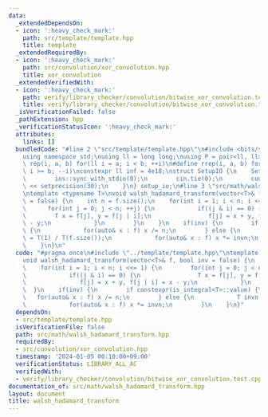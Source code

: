 ```yaml
---
data:
  _extendedDependsOn:
  - icon: ':heavy_check_mark:'
    path: src/template/template.hpp
    title: template
  _extendedRequiredBy:
  - icon: ':heavy_check_mark:'
    path: src/convolution/xor_convolution.hpp
    title: xor_convolution
  _extendedVerifiedWith:
  - icon: ':heavy_check_mark:'
    path: verify/library_checker/convolution/bitwise_xor_convolution.test.cpp
    title: verify/library_checker/convolution/bitwise_xor_convolution.test.cpp
  _isVerificationFailed: false
  _pathExtension: hpp
  _verificationStatusIcon: ':heavy_check_mark:'
  attributes:
    links: []
  bundledCode: "#line 2 \"src/template/template.hpp\"\n#include <bits/stdc++.h>\n\
    using namespace std;\nusing ll = long long;\nusing P = pair<ll, ll>;\n#define\
    \ rep(i, a, b) for(ll i = a; i < b; ++i)\n#define rrep(i, a, b) for(ll i = a;\
    \ i >= b; --i)\nconstexpr ll inf = 4e18;\nstruct SetupIO {\n    SetupIO() {\n\
    \        ios::sync_with_stdio(0);\n        cin.tie(0);\n        cout << fixed\
    \ << setprecision(30);\n    }\n} setup_io;\n#line 3 \"src/math/walsh_hadamard_transform.hpp\"\
    \ntemplate <typename T>\nvoid walsh_hadamard_transform(vector<T>& f, bool inv\
    \ = false) {\n    int n = f.size();\n    for(int i = 1; i < n; i <<= 1) {\n  \
    \      for(int j = 0; j < n; ++j) {\n            if((j & i) == 0) {\n        \
    \        T x = f[j], y = f[j | i];\n                f[j] = x + y, f[j | i] = x\
    \ - y;\n            }\n        }\n    }\n    if(inv) {\n        if constexpr(is_integral<T>::value)\
    \ {\n            for(auto& x : f) x /= n;\n        } else {\n            T invn\
    \ = T(1) / T(f.size());\n            for(auto& x : f) x *= invn;\n        }\n\
    \    }\n}\n"
  code: "#pragma once\n#include \"../template/template.hpp\"\ntemplate <typename T>\n\
    void walsh_hadamard_transform(vector<T>& f, bool inv = false) {\n    int n = f.size();\n\
    \    for(int i = 1; i < n; i <<= 1) {\n        for(int j = 0; j < n; ++j) {\n\
    \            if((j & i) == 0) {\n                T x = f[j], y = f[j | i];\n \
    \               f[j] = x + y, f[j | i] = x - y;\n            }\n        }\n  \
    \  }\n    if(inv) {\n        if constexpr(is_integral<T>::value) {\n         \
    \   for(auto& x : f) x /= n;\n        } else {\n            T invn = T(1) / T(f.size());\n\
    \            for(auto& x : f) x *= invn;\n        }\n    }\n}"
  dependsOn:
  - src/template/template.hpp
  isVerificationFile: false
  path: src/math/walsh_hadamard_transform.hpp
  requiredBy:
  - src/convolution/xor_convolution.hpp
  timestamp: '2024-01-05 00:10:00+09:00'
  verificationStatus: LIBRARY_ALL_AC
  verifiedWith:
  - verify/library_checker/convolution/bitwise_xor_convolution.test.cpp
documentation_of: src/math/walsh_hadamard_transform.hpp
layout: document
title: walsh_hadamard_transform
---
```

